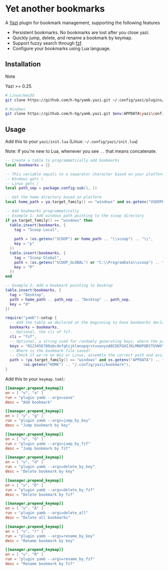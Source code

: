 # Yet another bookmarks

A [Yazi](https://github.com/sxyazi/yazi) plugin for bookmark management, supporting the following features

- Persistent bookmarks. No bookmarks are lost after you close yazi.
- Quickly jump, delete, and rename a bookmark by keymap.
- Support fuzzy search through [fzf](https://github.com/junegunn/fzf).
- Configure your bookmarks using Lua language.

## Installation

> [!NOTE]
> Yazi >= 0.25.

```sh
# Linux/macOS
git clone https://github.com/h-hg/yamb.yazi.git ~/.config/yazi/plugins/yamb.yazi

# Windows
git clone https://github.com/h-hg/yamb.yazi.git $env:APPDATA\yazi\config\plugins\yamb.yazi
```

## Usage

Add this to your `yazi/init.lua` (Linux: `~/.config/yazi/init.lua`)

Note: If you're new to Lua, whenever you see `..` that means concatenate.

```lua
-- Create a table to programmatically add bookmarks
local bookmarks = {}

-- This variable equals to a separator character based on your platform
-- Windows gets \
-- Linux gets /
local path_sep = package.config:sub(1, 1)

-- Get the home directory based on platform
local home_path = ya.target_family() == "windows" and os.getenv("USERPROFILE") or os.getenv("HOME")

-- Add bookmarks programmatically
-- Example 1: Add windows path pointing to the scoop directory
if ya.target_family() == "windows" then
  table.insert(bookmarks, {
    tag = "Scoop Local",
    
    path = (os.getenv("SCOOP") or home_path .. "\\scoop") .. "\\",
    key = "p"
  })
  table.insert(bookmarks, {
    tag = "Scoop Global",
    path = (os.getenv("SCOOP_GLOBAL") or "C:\\ProgramData\\scoop") .. "\\",
    key = "P"
  })
end

-- Example 2: Add a bookmark pointing to Desktop
table.insert(bookmarks, {
  tag = "Desktop",
  path = home_path .. path_sep .. "Desktop" .. path_sep,
  key = "d"
})

require("yamb"):setup {
  -- Add the table we declared at the beginning to have bookmarks declared added to our list
  bookmarks = bookmarks,
  -- Optional, the cli of fzf.
  cli = "fzf",
  -- Optional, a string used for randomly generating keys, where the preceding characters have higher priority.
  keys = "0123456789abcdefghijklmnopqrstuvwxyzABCDEFGHIJKLMNOPQRSTUVWXYZ",
  -- Where is the bookmark file saved?
  -- Check if we're on Win or Linux, assemble the correct path and assign it to variable path
  path = (ya.target_family() == "windows" and os.getenv("APPDATA") .. "\\yazi\\config\\bookmark") or
        (os.getenv("HOME") .. "/.config/yazi/bookmark"),
}
```

Add this to your `keymap.toml`:

```toml
[[manager.prepend_keymap]]
on = [ "u", "a" ]
run = "plugin yamb --args=save"
desc = "Add bookmark"

[[manager.prepend_keymap]]
on = [ "u", "g" ]
run = "plugin yamb --args=jump_by_key"
desc = "Jump bookmark by key"

[[manager.prepend_keymap]]
on = [ "u", "G" ]
run = "plugin yamb --args=jump_by_fzf"
desc = "Jump bookmark by fzf"

[[manager.prepend_keymap]]
on = [ "u", "d" ]
run = "plugin yamb --args=delete_by_key"
desc = "Delete bookmark by key"

[[manager.prepend_keymap]]
on = [ "u", "D" ]
run = "plugin yamb --args=delete_by_fzf"
desc = "Delete bookmark by fzf"

[[manager.prepend_keymap]]
on = [ "u", "A" ]
run = "plugin yamb --args=delete_all"
desc = "Delete all bookmarks"

[[manager.prepend_keymap]]
on = [ "u", "r" ]
run = "plugin yamb --args=rename_by_key"
desc = "Rename bookmark by key"

[[manager.prepend_keymap]]
on = [ "u", "R" ]
run = "plugin yamb --args=rename_by_fzf"
desc = "Rename bookmark by fzf"
```
